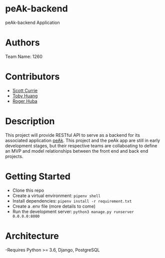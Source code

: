# peAk-backend
peAk-backend Application

# Authors
Team Name: 1260

# Contributors
- [Scott Currie](https://github.com/scott-currie/)
- [Toby Huang](https://github.com/tobyatgithub)
- [Roger Huba](https://github.com/RogerHuba)

# Description
This project will provide RESTful API to serve as a backend for its associated application [peAk](https://github.com/twelve-sixty/peAk). This project and the peAk app are still in early development stages, but their respective teams are collaboating to define an MVP and model relationships between the front end and back end projects.

# Getting Started
- Clone this repo
- Create a virtual environment: `pipenv shell`
- Install dependencies: `pipenv install -r requirement.txt`
- Create a .env file (more details to come)
- Run the development server: `python3 manage.py runserver 0.0.0.0:8000`

# Architecture
-Requires Python >= 3.6, Django, PostgreSQL
